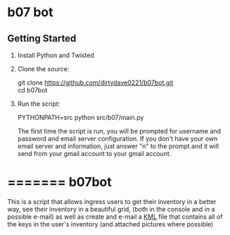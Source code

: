 # b07 bot

## Getting Started

1. Install Python and Twisted
2. Clone the source:

   git clone https://github.com/dirtydave0221/b07bot.git  
   cd b07bot   

3. Run the script:

   PYTHONPATH=src python src/b07/main.py  
   
   The first time the script is run, you will be prompted for username and password and email server configuration. 
   If you don't have your own email server and information, just answer "n" to the prompt and it will send from your 
   gmail account to your gmail account.



=======
b07bot
======

This is a script that allows ingress users to get their inventory in a better way, 
see their inventory in a beautiful grid, (both in the console and in a possible e-mail)
as well as create and e-mail a [KML](https://developers.google.com/kml/documentation/) file 
that contains all of the keys in the user's inventory (and attached pictures where possible)
